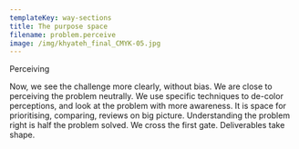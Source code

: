 ```yaml
---
templateKey: way-sections
title: The purpose space
filename: problem.perceive
image: /img/khyateh_final_CMYK-05.jpg
---
```


Perceiving

Now, we see the challenge more clearly, without bias. We are close to perceiving the problem neutrally. We use specific techniques to de-color perceptions, and look at the problem with more awareness. It is space for prioritising, comparing, reviews on big picture. Understanding the problem right is half the problem solved. We cross the first gate. Deliverables take shape.
